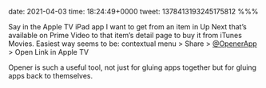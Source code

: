 date: 2021-04-03
time: 18:24:49+0000
tweet: 1378413193245175812
%%%

Say in the Apple TV iPad app I want to get from an item in Up Next that’s available on Prime Video to that item’s detail page to buy it from iTunes Movies. Easiest way seems to be: contextual menu > Share > [@OpenerApp](https://twitter.com/OpenerApp) > Open Link in Apple TV

Opener is such a useful tool, not just for gluing apps together but for gluing apps back to themselves.
